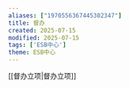 ```yaml
---
aliases: ["1970556367445302347"]
title: 督办
created: 2025-07-15
modified: 2025-07-15
tags: ['ESB中心']
theme: ESB中心
---
```


[[督办立项|督办立项]]